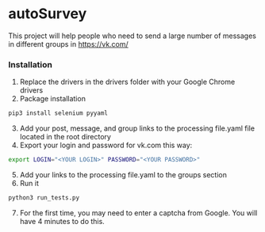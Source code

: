 # autoSurvey

This project will help people who need to send a large number of messages in different groups in https://vk.com/

### Installation

1. Replace the drivers in the drivers folder with your Google Chrome drivers
2. Package installation
```bash
pip3 install selenium pyyaml
```
3. Add your post, message, and group links to the processing file.yaml file located in the root directory
4. Export your login and password for vk.com this way:
```bash
export LOGIN="<YOUR LOGIN>" PASSWORD="<YOUR PASSWORD>"
```
5. Add your links to the processing file.yaml to the groups section
6. Run it
```bash
python3 run_tests.py
```
7. For the first time, you may need to enter a captcha from Google. You will have 4 minutes to do this.